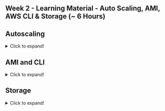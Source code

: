## Week 2 - Learning Material - Auto Scaling, AMI, AWS CLI & Storage (~ 6 Hours)

## Autoscaling
 <details>
  <summary>Click to expand!</summary>

### Module 7a - Auto scaling principles (~10mins)
### Module 7b - Launch Templates (~30mins)
* User Data
```
#!/bin/bash
apt update -y
apt install apache2 -y
service apache2 start
IP_ADDR=${curl http://169.254.169.254/latest/meta-data/public-ipv4}
echo "Auto scale instance "$IP_ADDR > /var/www/html/index.htm
echo "ok" > /var/www/html/health.htm
```

### Module 7c - Auto scaling group Part1 (~20mins)
### Module 7d - Auto scaling group Part2 (~20mins)
### Module 7e - Auto scaling group Part3 (~30mins)
### Module 7f - Self healing (~5mins)
### Module 7g - Cleanup
### Module 7h - Auto Scaling [Old UI] (~1hr)

[DIY _ Mounting S3 on local filesystem using S3FS-FUSE .pdf](https://github.com/risarora/Greatlake-ccp/files/6279920/DIY._.Mounting.S3.on.local.filesystem.using.S3FS-FUSE.pdf)

#### S3 Transition options

<details>
You can add rules in an S3 Lifecycle configuration to tell Amazon S3 to transition objects to another Amazon S3 storage class. For example:

When you know that objects are infrequently accessed, you might transition them to the S3 Standard-IA storage class.

You might want to archive objects that you don't need to access in real time to the S3 Glacier storage class.

In an S3 Lifecycle configuration, you can define rules to transition objects from one storage class to another to save on storage costs. When you don't know the access patterns of your objects, or your access patterns are changing over time, you can transition the objects to the S3 Intelligent-Tiering storage class for automatic cost savings.

</details>

#### Mounting S3 on local filesystem
<details>
Any application interacting with the mounted drive doesn’t have to worry about transfer protocols, security mechanisms, or Amazon S3-specific API calls. In some cases, mounting Amazon S3 as drive on an application server can make creating a distributed file store extremely easy.

For example, when creating a photo upload application, you can have it store data on a fixed path in a file system and when deploying you can mount an Amazon S3 bucket on that fixed path. This way, the application will write all files in the bucket without you having to worry about Amazon S3 integration at the application level. Another major advantage is to enable legacy applications to scale in the cloud since there are no source code changes required to use an Amazon S3 bucket as storage backend: the application can be configured to use a local path where the Amazon S3 bucket is mounted. This technique is also very helpful when you want to collect logs from various servers in a central location for archiving.

S3FS-FUSE: This is a free, open-source FUSE plugin and an easy-to-use utility which supports major Linux distributions & MacOS. S3FS also takes care of caching files locally to improve performance. This plugin simply shows the Amazon S3 bucket as a drive on your system.

Read more here https://github.com/s3fs-fuse/s3fs-fuse

Important - Generally S3 cannot offer the same performance or semantics as a local file system.

This is for additional reference only.

</details>
</details>

## AMI and CLI
<details>
  <summary>Click to expand!</summary>

### Module 8 - Amazon Machine Image or AMI (~15mins)
### Module 9 - AWS Command Line Interface (~40mins)
</details>

## Storage
<details>
  <summary>Click to expand!</summary>

### Module 10 - Forms of Storage on Cloud(~15mins)
### Module 11 - Block Storage - EBS(~30mins)
### Module 12 - Elastic File System(~15mins)
### Module 13 - Object Storage - Simple Storage Service(~1hr15mins)
</details>

